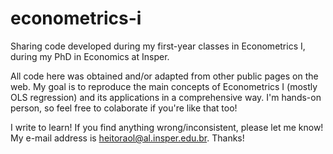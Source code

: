 # econometrics-i
Sharing code developed during my first-year classes in Econometrics I, during my PhD in Economics at Insper.

All code here was obtained and/or adapted from other public pages on the web. My goal is to reproduce the main concepts of Econometrics I (mostly OLS regression) and its applications in a comprehensive way. I'm hands-on person, so feel free to colaborate if you're like that too!

I write to learn! If you find anything wrong/inconsistent, please let me know! My e-mail address is heitoraol@al.insper.edu.br. Thanks!
